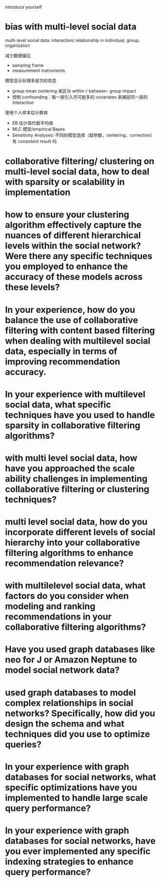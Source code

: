 introduce yourself

# bias with multi-level social data

multi-level social data: interaction/ relationship in individual, group, organization

减少数据偏见
- sampling frame
- measurement instruments

模型显示处理多层次的信息
- group mean centering 来区分 within-/ between- group impact
- 控制 confounding：每一层引入尽可能多的 covariates 来捕捉同一层的 interaction

使用个人样本估计群体
- EB 估计值代替平均值
- MLC 模型/empirical Bayes
- Sensitivity Analyses: 不同的模型选择（超参数，centering，correction）有 consistent result 吗

# collaborative filtering/ clustering on multi-level social data, how to deal with sparsity or scalability in implementation

# how to ensure your clustering algorithm effectively capture the nuances of different hierarchical levels within the social network? Were there any specific techniques you employed to enhance the accuracy of these models across these levels?

# In your experience, how do you balance the use of collaborative filtering with content based filtering when dealing with multilevel social data, especially in terms of improving recommendation accuracy. 

# In your experience with multilevel social data, what specific techniques have you used to handle sparsity in collaborative filtering algorithms? 

# with multi level social data, how have you approached the scale ability challenges in implementing collaborative filtering or clustering techniques?

# multi level social data, how do you incorporate different levels of social hierarchy into your collaborative filtering algorithms to enhance recommendation relevance? 

# with multilelevel social data, what factors do you consider when modeling and ranking recommendations in your collaborative filtering algorithms?

# Have you used graph databases like neo for J or Amazon Neptune to model social network data? 

# used graph databases to model complex relationships in social networks? Specifically, how did you design the schema and what techniques did you use to optimize queries? 

# In your experience with graph databases for social networks, what specific optimizations have you implemented to handle large scale query performance? 

# In your experience with graph databases for social networks, have you ever implemented any specific indexing strategies to enhance query performance?